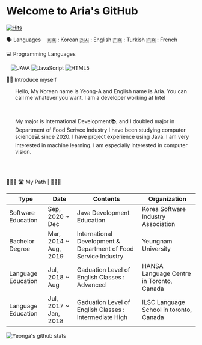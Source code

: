 # Welcome to Aria's GitHub
[![Hits](https://hits.seeyoufarm.com/api/count/incr/badge.svg?url=https%3A%2F%2Fgithub.com%2Fyeonga&count_bg=%2379C83D&title_bg=%23555555&icon=&icon_color=%23E7E7E7&title=hits&edge_flat=false)](https://hits.seeyoufarm.com)

🗣 Languages
&nbsp;&nbsp; 🇰🇷 : Korean 🇨🇦 : English 🇹🇷 : Turkish 🇫🇷 : French</ul>

💻 Programming Languages

&nbsp;&nbsp; ![JAVA](https://img.shields.io/badge/JAVA-007396?style=plastic&logo=Java&logoColor=wjite&color=CD1039) ![JavaScript](https://img.shields.io/badge/JavaScript-007396?style=plastic&logo=JavaScript&logoColor=default&color=red) ![HTML5](https://img.shields.io/badge/HTML5-007396?style=plastic&logo=HTML5&logoColor=default&color=FFA500)

👧🏻 Introduce myself

<ul>Hello, My Korean name is Yeong-A and English name is Aria. 
You can call me whatever you want. I am a developer working at Intel</ul>
</br>

<ul>My major is International Development📚, and I doubled major in Department of Food Serivce Industry
I have been studying computer science💻 since 2020. I have project experience using Java. I am very interested in machine learning. I am especially interested in computer vision.</ul>

</br>
</br>

🚴🏻‍♀️   🛣  My Path  |  👩🏻‍🎓

Type | Date | Contents | Organization |
|---|---|---|---|
| Software Education | Sep, 2020 ~ Dec | Java Development Education | Korea Software Industry Association|
| Bachelor Degree | Mar, 2014 ~ Aug, 2019 | International Development & Department of Food Service Industry  | Yeungnam University |
| Language Education | Jul, 2018 ~ Aug | Gaduation Level of English Classes : Advanced | HANSA Language Centre in Toronto, Canada|
| Language Education | Jul, 2017 ~ Jan, 2018 | Gaduation Level of English Classes : Intermediate High | ILSC Language School in toronto, Canada |



![Yeonga's github stats](https://github-readme-stats.vercel.app/api?username=yeonga&show_icons=true&theme=nightowl)
